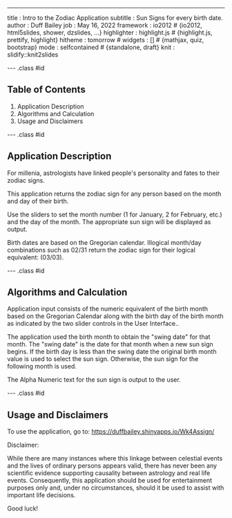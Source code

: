 ---
title       : Intro to the Zodiac Application
subtitle    : Sun Signs for every birth date.
author      : Duff Bailey
job         : May 16, 2022
framework   : io2012        # {io2012, html5slides, shower, dzslides, ...}
highlighter : highlight.js  # {highlight.js, prettify, highlight}
hitheme     : tomorrow      # 
widgets     : []            # {mathjax, quiz, bootstrap}
mode        : selfcontained # {standalone, draft}
knit        : slidify::knit2slides

--- .class #id 
## Table of Contents
1. Application Description
2. Algorithms and Calculation
3. Usage and Disclaimers

--- .class #id 
## Application Description
For millenia, astrologists have linked people's personality and fates to their zodiac signs. 

This application returns the zodiac sign for any person based on the month and day of their birth.

Use the sliders to set the month number (1 for January, 2 for February, etc.) and the day of the month.  The appropriate sun sign will be displayed as output.

Birth dates are based on the Gregorian calendar.  Illogical month/day combinations such as 02/31 return the zodiac sign for their logical equivalent: (03/03).


--- .class #id 
## Algorithms and Calculation
Application input consists of the numeric equivalent of the birth month based on the Gregorian Calendar along with the birth day of the birth month as indicated by the two slider controls in the User Interface..  

The application used the birth month to obtain the "swing date" for that month.  The "swing date" is the date for that month when a new sun sign begins.  If the birth day is less than the swing date the original birth month value is used to select the sun sign. Otherwise, the sun sign for the following month is used.

The Alpha Numeric text for the sun sign is output to the user. 

--- .class #id 
## Usage and Disclaimers

To use the application, go to: https://duffbailey.shinyapps.io/Wk4Assign/

Disclaimer:
    
While there are many instances where this linkage between celestial events and the lives of ordinary persons appears valid, there has never been any scientific evidence supporting causality between astrology and real life events.  Consequently, this application should be used for entertainment purposes only and, under no circumstances, should it be used to assist with important life decisions.

Good luck!
